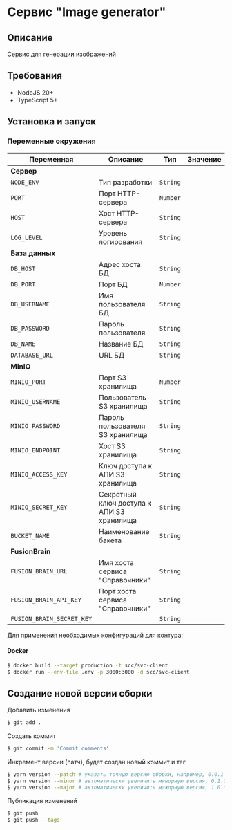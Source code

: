 # Сервис "Image generator"

## Описание

Сервис для генерации изображений

## Требования

* NodeJS 20+
* TypeScript 5+

## Установка и запуск

### Переменные окружения

| Переменная                 | Описание                                  | Тип       | Значение |
|----------------------------|-------------------------------------------|-----------|----------|
| **Сервер**                 |                                           |           |          |
| `NODE_ENV`                 | Тип разработки                            | `String`  |          |
| `PORT`                     | Порт HTTP-сервера                         | `Number`  |          |
| `HOST`                     | Хост HTTP-сервера                         | `String`  |          |
| `LOG_LEVEL`                | Уровень логирования                       | `String`  |          |
| **База данных**            |                                           |           |          |
| `DB_HOST`                  | Адрес хоста БД                            | `String`  |          |
| `DB_PORT`                  | Порт БД                                   | `Number`  |          |
| `DB_USERNAME`              | Имя пользователя БД                       | `String`  |          |
| `DB_PASSWORD`              | Пароль пользователя                       | `String`  |          |
| `DB_NAME`                  | Название БД                               | `String`  |          |
| `DATABASE_URL`             | URL БД                                    | `String`  |          |
| **MinIO**                  |                                           |           |          |
| `MINIO_PORT`               | Порт S3 хранилища                         | `Number`  |          |
| `MINIO_USERNAME`           | Пользователь S3 хранилища                 | `String`  |          |
| `MINIO_PASSWORD`           | Пароль пользователя S3 хранилища          | `String`  |          |
| `MINIO_ENDPOINT`           | Хост S3 хранилища                         | `String`  |          |
| `MINIO_ACCESS_KEY`         | Ключ доступа к АПИ S3 хранилища           | `String`  |          |
| `MINIO_SECRET_KEY`         | Секретный ключ доступа к АПИ S3 хранилища | `String`  |          |
| `BUCKET_NAME`              | Наименование бакета                       | `String`  |          |
| **FusionBrain**            |                                           |           |          |
| `FUSION_BRAIN_URL`         | Имя хоста сервиса "Справочники"           | `String`  |          |
| `FUSION_BRAIN_API_KEY`     | Порт хоста сервиса "Справочники"          | `String`  |          |
| `FUSION_BRAIN_SECRET_KEY`  |                                           | `String`  |          |


Для применения необходимых конфигураций для контура:

#### Docker
```bash
$ docker build --target production -t scc/svc-client
$ docker run --env-file .env -p 3000:3000 -d scc/svc-client
```

## Создание новой версии сборки

Добавить изменения

```bash
$ git add .
```

Создать коммит

```bash
$ git commit -m 'Commit comments'
```

Инкремент версии (патч), будет создан новый коммит и тег

```bash
$ yarn version --patch # указать точную версию сборки, например, 0.0.1
$ yarn version --minor # автоматически увеличить минорную версия, 0.1.0
$ yarn version --major # автоматически увеличить мажорную версия, 1.0.0
```

Публикация изменений

```bash
$ git push
$ git push --tags
```
